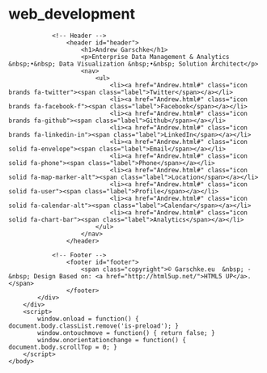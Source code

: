 # web_development

<!DOCTYPE HTML>
<!--
	Based on Aerial by HTML5 UP
-->
<html>
	<head>
		<title>Andrew Garschke</title>
		<meta charset="utf-8">
		<meta name="viewport" content="width=device-width, initial-scale=1, user-scalable=no">
		<link rel="stylesheet" href="https://github.com/Garschke/web_development/tree/main/css/main.css">
		<link rel="icon" href="https://github.com/Garschke/web_development/tree/main/images/favicon.ico">
		<noscript><link rel="stylesheet" href="https://github.com/Garschke/web_development/tree/main/css/noscript.css" /></noscript>
	</head>
	<body class="is-preload">
		<div id="wrapper">
			<div id="bg"></div>
			<div id="overlay"></div>
			<div id="main">

				<!-- Header -->
					<header id="header">
						<h1>Andrew Garschke</h1>
						<p>Enterprise Data Management & Analytics &nbsp;•&nbsp; Data Visualization &nbsp;•&nbsp; Solution Architect</p>
						<nav>
							<ul>
								<li><a href="Andrew.html#" class="icon brands fa-twitter"><span class="label">Twitter</span></a></li>
								<li><a href="Andrew.html#" class="icon brands fa-facebook-f"><span class="label">Facebook</span></a></li>
								<li><a href="Andrew.html#" class="icon brands fa-github"><span class="label">Github</span></a></li>
								<li><a href="Andrew.html#" class="icon brands fa-linkedin-in"><span class="label">LinkedIn</span></a></li>
								<li><a href="Andrew.html#" class="icon solid fa-envelope"><span class="label">Email</span></a></li>
								<li><a href="Andrew.html#" class="icon solid fa-phone"><span class="label">Phone</span></a></li>
								<li><a href="Andrew.html#" class="icon solid fa-map-marker-alt"><span class="label">Location</span></a></li>
								<li><a href="Andrew.html#" class="icon solid fa-user"><span class="label">Profile</span></a></li>
								<li><a href="Andrew.html#" class="icon solid fa-calendar-alt"><span class="label">Calendar</span></a></li>
								<li><a href="Andrew.html#" class="icon solid fa-chart-bar"><span class="label">Analytics</span></a></li>
							</ul>
						</nav>
					</header>

				<!-- Footer -->
					<footer id="footer">
						<span class="copyright">© Garschke.eu  &nbsp; - &nbsp; Design Based on: <a href="http://html5up.net/">HTML5 UP</a>.</span>
					</footer>
			</div>
		</div>
		<script>
			window.onload = function() { document.body.classList.remove('is-preload'); }
			window.ontouchmove = function() { return false; }
			window.onorientationchange = function() { document.body.scrollTop = 0; }
		</script>
	</body>
</html>